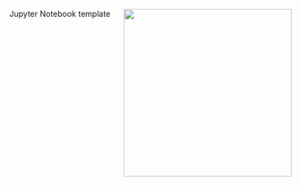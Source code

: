 <a href = 'https://www.synchronyfinancial.com/'><img src='https://github.com/Filipekl/Logos/blob/master/syf_logo.jpg?raw=true' width='300px' align='right'></a>
Jupyter Notebook template
